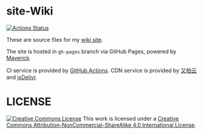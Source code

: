# site-Wiki

[![Actions Status](https://github.com/AlanDecode/site-Wiki/workflows/Build/badge.svg)](https://github.com/AlanDecode/site-Wiki/actions)

These are source files for my [wiki site](https://wiki.xn2001.com).

The site is hosted in `gh-pages` branch via GitHub Pages, powered by [Maverick](https://github.com/AlanDecode/Maverick).

CI service is provided by [GitHub Actions](https://github.com/features/actions). CDN service is provided by [又拍云](https://www.upyun.com/) and [jsDelivr](https://www.jsdelivr.com/).

# LICENSE

<a rel="license" href="http://creativecommons.org/licenses/by-nc-sa/4.0/"><img alt="Creative Commons License" style="border-width:0" src="https://i.creativecommons.org/l/by-nc-sa/4.0/88x31.png" /></a>
This work is licensed under a <a rel="license" href="http://creativecommons.org/licenses/by-nc-sa/4.0/">Creative Commons Attribution-NonCommercial-ShareAlike 4.0 International License</a>.

